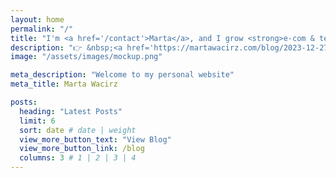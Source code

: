 ```yaml
---
layout: home
permalink: "/"
title: "I'm <a href='/contact'>Marta</a>, and I grow <strong>e-com & tech companies</strong> profitably with affiliate marketing and paid ads. 🚀"
description: "👉 &nbsp;<a href='https://martawacirz.com/blog/2023-12-27-affiliate-marketing-for-DTC-brand/'>affiliate marketing</a> <br>👉&nbsp; paid media <br>👉&nbsp;digital PR"
image: "/assets/images/mockup.png"

meta_description: "Welcome to my personal website"
meta_title: Marta Wacirz

posts:
  heading: "Latest Posts"
  limit: 6
  sort: date # date | weight
  view_more_button_text: "View Blog"
  view_more_button_link: /blog
  columns: 3 # 1 | 2 | 3 | 4
---
```

